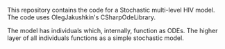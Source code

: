 This repository contains the code for a Stochastic multi-level HIV model.
The code uses OlegJakushkin's CSharpOdeLibrary.

The model has individuals which, internally, function as ODEs. 
The higher layer of all individuals functions as a simple stochastic model.
